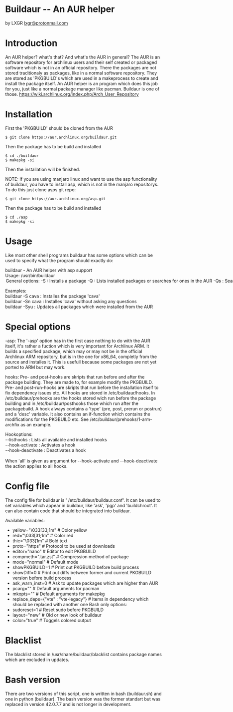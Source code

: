 # Buildaur -- An AUR helper
by LXGR <lxgr@protonmail.com>

# Introduction

An AUR helper? what's that? And what's the AUR in general?
The AUR is an software repository for archlinux users and their self created or packaged software which is not in an official repository. There the packages are not stored traditionaly as packages, like in a normal software repository. They are stored as 'PKGBUILD's which are used in a makeprocess to create and install the package itself.
An AUR helper is an program which does this job for you, just like a normal package manager like pacman.
Buildaur is one of those.
https://wiki.archlinux.org/index.php/Arch_User_Repository

# Installation

First the 'PKGBUILD' should be cloned from the AUR
```shell
$ git clone https://aur.archlinux.org/buildaur.git
```
Then the package has to be build and installed
```shell
$ cd ./buildaur
$ makepkg -si
```
Then the installation will be finished.

NOTE: If you are using manjaro linux and want to use the asp functionality of buildaur, you have to install asp, which is not in the manjaro repositorys.
To do this just clone asps git repo:
```shell
$ git clone https://aur.archlinux.org/asp.git
```
Then the package has to be build and installed
```shell
$ cd ./asp
$ makepkg -si
```
# Usage

Like most other shell programs buildaur has some options which can be used to specify what the program should exactly do:

buildaur - An AUR helper with asp support<br>
Usage: /usr/bin/buildaur <option> <string><br>
   General options:<br>
      -S                : Installs a package<br>
      -Q                : Lists installed packages or searches for ones in the AUR<br>
      -Qs               : Search the AUR<br>
      -Qi               : Gives detailed package information<br>
      -Syu              : Updates all AUR packages<br>
      -asp              : Builds a package from source using asp (usefull for archlinux arm)<br>
      -aspyu            : Updates all asp packages (usefull for archlinux arm)<br>
      --show            : Shows the PKGBUILD of a given package<br>
      --clear           : Cleanes build dir<br>
      -v|--version      : Displays version of this program<br>
      -l|--license      : Displays license of this program<br>
      --make-chroot     : Creates a chroot dir which can be used for building packages<br>
      --about           : Displays an about text<br>
<br>
   Additional options for -S,-R,-Syu,-asp,-aspyu:<br>
      n                 : Doesn't ask questions<br>
      spgp              : Skips pgp checks of sourcecode<br>
      ch                : Builds the package in a clean chroot (you may run into some problems using this on archlinux arm!)<br>
      di                : Just builds the package<br>
      co                : Toggles colored output on and off<br>
      dlf               : Pulls dependencies from PKGBUILD<br>
      git               : Updates all -git packages at updates<br>
<br>
<br>
   Additional options for --show:<br>
      --diff            : Outputs diff between current pkgbuildver and former pkgbuildver<br>
<br>
   Additional options for -Q,-Qs<br>
      q                 : Just outputs pknames and vers<br>
      qq                : JUST outputs pknames<br>
      --by              : Defines the value that should be searched by (values: name name-desc maintainer depends makedepends optdepends checkdepends)<br>
<br>
   Hookoptions:<br>
      --listhooks       : Lists all available and installed hooks<br>
      --hook-activate   : Activates a hook<br>
      --hook-deactivate : Deactivates a hook<br>
<br>
   Help options:<br>
      -h|--help         : Displays this help-dialog<br>
<br>

Examples:<br>
    buildaur -S cava    : Installes the package 'cava'<br>
    buildaur -Sn cava   : Installes 'cava' without asking any questions<br>
    buildaur -Syu       : Updates all packages which were installed from the AUR<br>

# Special options

-asp:
  The '-asp' option has in the first case nothing to do with the AUR itself, it's rather a fuction which is very important for Archlinux ARM.
  It builds a specified package, which may or may not be in the official Archlinux ARM repository, but is in the one for x86_64, completly from the source and installes it. This is usefull because some packages are not yet ported to ARM but may work.

hooks:
  Pre- and post-hooks are skripts that run before and after the package building.
  They are made to, for example modify the PKGBUILD.
  Pre- and post-run-hooks are skripts that run before the installation itself to fix dependency issues etc.
  All hooks are stored in /etc/buildaur/hooks.
  In /etc/buildaur/prehooks are the hooks stored wich run before the package building
  and in /etc/buildaur/posthooks those which run after the packagebuild.
  A hook always contains a 'type' (pre, post, prerun or postrun) and a 'desc' variable.
  It also contains an if-function which contains the modifications for the PKGBUILD etc.
  See /etc/buildaur/prehooks/1-arm-archfix as an example.

  Hookoptions:<br>
     --listhooks       : Lists all available and installed hooks<br>
     --hook-activate   : Activates a hook<br>
     --hook-deactivate : Deactivates a hook<br><br>
     When 'all' is given as argument for --hook-activate and --hook-deactivate the action applies to all hooks.

# Config file

The config file for buildaur is ' /etc/buildaur/buildaur.conf'. It can be used to set variables which appear in buildaur, like 'ask', 'pgp' and 'buildchroot'. It can also contain code that should be integrated into buildaur.

Available variables:
- yellow="\033[33;1m" # Color yellow
- red="\033[31;1m" # Color red
- thic="\033[1m" # Bold text
- proto="https" # Protocol to be used at downloads
- editor="nano" # Editor to edit PKGBUILD
- compmeth=".tar.zst" # Compression method of package
- mode="normal" # Default mode
- showPKGBUILD=1 # Print out PKGBUILD before build process
- showDiff=0 # Print out diffs between former and current PKGBUILD version before build process
- ask_warn_inst=0 # Ask to update packages which are higher than AUR
- pcarg="" # Default arguments for pacman
- mkopts="" # Default arguments for makepkg
- replace_deps={"vte" : "vte-legacy"} # Items in dependency which should be replaced with another one
Bash only options:
- sudoreset=1 # Reset sudo before PKGBUILD
- layout="new" # Old or new look of buildaur
- color="true" # Toggels colored output

# Blacklist

The blacklist stored in /usr/share/buildaur/blacklist contains package names which are excluded in updates.

# Bash version

There are two versions of this script, one is written in bash (buildaur.sh) and one in python (buildaur). The bash version was the former standart but was replaced in version 42.0.7.7 and is not longer in development.
